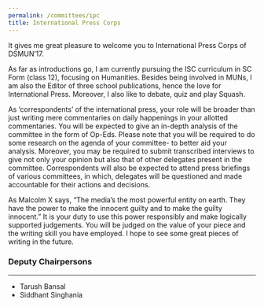 ```yaml
---
permalink: /committees/ipc
title: International Press Corps
---
```


It gives me great pleasure to welcome you to International Press Corps of DSMUN’17.

As far as introductions go, I am currently pursuing the ISC curriculum in SC Form (class 12), focusing on Humanities. Besides being involved in MUNs, I am also the Editor of three school publications, hence the love for International Press. Moreover, I also like to debate, quiz and play Squash.

As ‘correspondents’ of the international press, your role will be broader than just writing mere commentaries on daily happenings in your allotted commentaries. You will be expected to give an in-depth analysis of the committee in the form of Op-Eds. Please note that you will be required to do some research on the agenda of your committee- to better aid your analysis. Moreover, you may be required to submit transcribed interviews to give not only your opinion but also that of other delegates present in the committee. Correspondents will also be expected to attend press briefings of various committees, in which, delegates will be questioned and made accountable for their actions and decisions.

As Malcolm X says, “The media’s the most powerful entity on earth. They have the power to make the innocent guilty and to make the guilty innocent.” It is your duty to use this power responsibly and make logically supported judgements. You will be judged on the value of your piece and the writing skill you have employed. I hope to see some great pieces of writing in the future.

### Deputy Chairpersons
<hr>

- Tarush Bansal
- Siddhant Singhania
